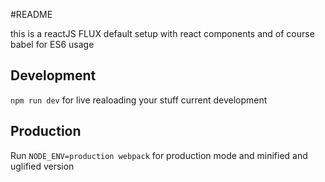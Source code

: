 #README

this is a reactJS FLUX default setup with react components and of course babel for ES6 usage

## Development
```npm run dev``` for live realoading your stuff current development

## Production
Run ```NODE_ENV=production webpack``` for production mode and minified and uglified version
